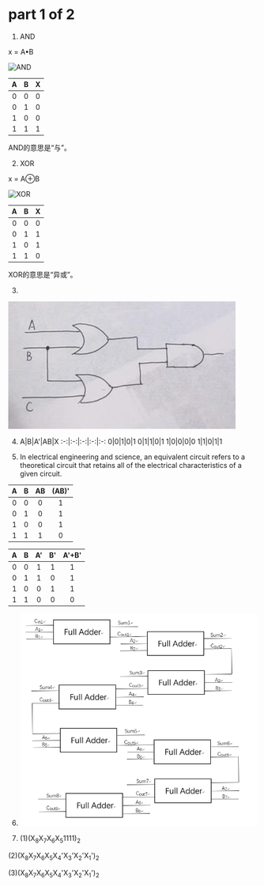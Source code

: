 

# part 1 of 2

1. AND

x = A&bull;B

![AND](https://upload.wikimedia.org/wikipedia/commons/thumb/6/64/AND_ANSI.svg/188px-AND_ANSI.svg.png)

A|B|X
:-:|:-:|:-:
0|0|0
0|1|0
1|0|0
1|1|1

AND的意思是“与”。 

2. XOR

x = A&oplus;B

![XOR](https://upload.wikimedia.org/wikipedia/commons/thumb/0/01/XOR_ANSI.svg/188px-XOR_ANSI.svg.png)

A|B|X
:-:|:-:|:-:
0|0|0
0|1|1
1|0|1
1|1|0

XOR的意思是“异或”。

3. 

![](\images\picture.jpg)

4. A|B|A'|AB|X
:-:|:-:|:-:|:-:|:-:
0|0|1|0|1
0|1|1|0|1
1|0|0|0|0
1|1|0|1|1

5. In electrical engineering and science, an equivalent circuit refers to a theoretical circuit that retains all of the electrical characteristics of a given circuit. 

A|B|AB|(AB)'
:-:|:-:|:-:|:-:
0|0|0|1
0|1|0|1
1|0|0|1
1|1|1|0

A|B|A'|B'|A'+B'
:-:|:-:|:-:|:-:|:-:
0|0|1|1|1
0|1|1|0|1
1|0|0|1|1
1|1|0|0|0

6. ![](\images\picture2.png)

7. (1)(X<sub>8</sub>X<sub>7</sub>X<sub>6</sub>X<sub>5</sub>1111)<sub>2</sub>

(2)(X<sub>8</sub>X<sub>7</sub>X<sub>6</sub>X<sub>5</sub>X<sub>4</sub>'X<sub>3</sub>'X<sub>2</sub>'X<sub>1</sub>')<sub>2</sub>

(3)(X<sub>8</sub>X<sub>7</sub>X<sub>6</sub>X<sub>5</sub>X<sub>4</sub>'X<sub>3</sub>'X<sub>2</sub>'X<sub>1</sub>')<sub>2</sub>
